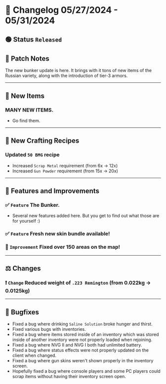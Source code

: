 
# :bookmark_tabs:  Changelog 05/27/2024 - 05/31/2024

## :green_circle: Status `Released`

## :speech_balloon: Patch Notes
The new bunker update is here. It brings with it tons of new items of the Russian variety, along with the introduction of tier-3 armors.
________

## :gun: New Items

### MANY NEW ITEMS.
- Go find them.

________

## :thread: New Crafting Recipes

### Updated `50 BMG` recipe
- Increased `Scrap Metal` requirement (from 6x -> 12x)
- Increased `Gun Powder` requirement (from 15x -> 20x)

________

## :loudspeaker: Features and Improvements

### :white_check_mark: `Feature` The Bunker.
- Several new features added here. But you get to find out what those are for yourself :)

### :white_check_mark: `Feature` Fresh new skin bundle available!

### :arrow_up_small: `Improvement` Fixed over 150 areas on the map!

________

## :balance_scale: Changes

### :exclamation: `Change` Reduced weight of `.223 Remington` (from 0.022kg -> 0.0125kg)

________

## :bug: Bugfixes
- Fixed a bug where drinking `Saline Solution` broke hunger and thirst.
- Fixed various bugs with inventories.
- Fixed a bug where items stored inside of an inventory which was stored inside of another inventory were not properly loaded when rejoining.
- Fixed a bug where NVG II and NVG I both had unlimited battery.
- Fixed a bug where status effects were not properly updated on the client when changed.
- Fixed a bug where gun skins weren't shown properly in the inventory screen.
- Hopefully fixed a bug where console players and some PC players could scrap items without having their inventory screen open.
